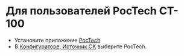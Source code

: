 # Для пользователей PocTech CT-100

- Установите приложение [PocTech](https://play.google.com/store/apps/details?id=com.poctechcorp.pocct)
- В [Конфигураторе, Источник СК](#Config-Builder-bg-source) выберите PocTech.
